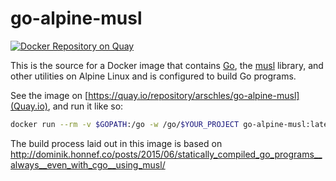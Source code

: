 # go-alpine-musl

[![Docker Repository on Quay](https://quay.io/repository/arschles/go-alpine-musl/status "Docker Repository on Quay")](https://quay.io/repository/arschles/go-alpine-musl)

This is the source for a Docker image that contains [Go](http://golang.org), the [musl](http://www.musl-libc.org) library, and other utilities on Alpine Linux and is configured to build Go programs.

See the image on [https://quay.io/repository/arschles/go-alpine-musl](Quay.io), and run it like so:

```bash
docker run --rm -v $GOPATH:/go -w /go/$YOUR_PROJECT go-alpine-musl:latest
```

The build process laid out in this image is based on http://dominik.honnef.co/posts/2015/06/statically_compiled_go_programs__always__even_with_cgo__using_musl/
